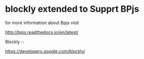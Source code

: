 # blockly extended to Supprt BPjs 

for more information about Bpjs visit 

http://bpjs.readthedocs.io/en/latest/

Blockly :-

https://developers.google.com/blockly/
